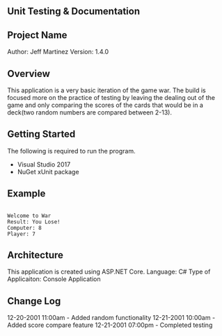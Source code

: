 ## Unit Testing & Documentation

## Project Name
Author: Jeff Martinez
Version: 1.4.0 

## Overview
This application is a very basic iteration of the game war.  The build is focused more on the practice of testing by leaving the dealing out of the game and only comparing the scores of the cards that would be in a deck(two random numbers are compared between 2-13).  

## Getting Started
The following is required to run the program.
- Visual Studio 2017
- NuGet xUnit package

## Example
```

Welcome to War
Result: You Lose!
Computer: 8
Player: 7

```

## Architecture
This application is created using ASP.NET Core. 
Language: C# 
Type of Applicaiton: Console Application 

## Change Log
12-20-2001 11:00am - Added random functionality
12-21-2001 10:00am - Added score compare feature
12-21-2001 07:00pm - Completed testing
